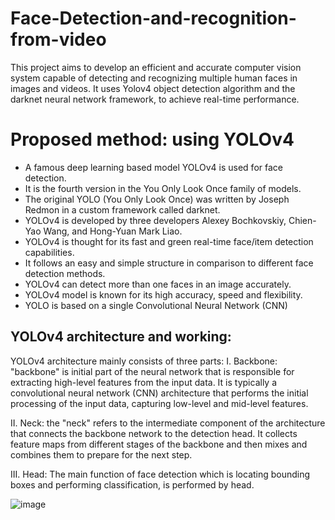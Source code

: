 # Face-Detection-and-recognition-from-video
This project aims to develop an efficient and accurate computer vision system capable of detecting and recognizing multiple human faces in images and videos. It uses Yolov4 object detection algorithm and the darknet neural network framework, to achieve real-time performance. 

# Proposed method: using YOLOv4

* A famous deep learning based model YOLOv4 is used for face detection.
* It is the fourth version in the You Only Look Once family of models.
* The original YOLO (You Only Look Once) was written by Joseph Redmon in a custom framework called darknet.
* YOLOv4 is developed by three developers Alexey Bochkovskiy, Chien-Yao Wang, and Hong-Yuan Mark Liao.
* YOLOv4 is thought for its fast and green real-time face/item detection capabilities.
* It follows an easy and simple structure in comparison to different face detection methods.
* YOLOv4 can detect more than one faces in an image accurately.
* YOLOv4 model is known for its high accuracy, speed and flexibility. 
* YOLO is based on a single Convolutional Neural Network (CNN)

## YOLOv4 architecture and working:

YOLOv4 architecture mainly consists of three parts:
I. Backbone: "backbone" is initial part of the neural network that is responsible for extracting high-level features from the input data. It is typically a convolutional neural network (CNN) architecture that performs the initial processing of the input data, capturing low-level and mid-level features.

II. Neck: the "neck" refers to the intermediate component of the architecture that connects the backbone network to the detection head. It collects feature maps from different stages of the backbone and then mixes and combines them to prepare for the next step.

III. Head: The main function of face detection which is locating bounding boxes and performing classification, is performed by head.

![image](https://github.com/Kasturi1617/Face-Detection-and-recognition-from-video/assets/96917574/b9823f90-1da1-4b59-9093-f70cd33d24d9)



